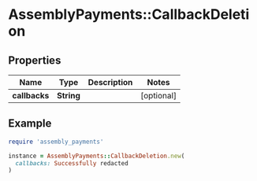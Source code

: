 # AssemblyPayments::CallbackDeletion

## Properties

| Name | Type | Description | Notes |
| ---- | ---- | ----------- | ----- |
| **callbacks** | **String** |  | [optional] |

## Example

```ruby
require 'assembly_payments'

instance = AssemblyPayments::CallbackDeletion.new(
  callbacks: Successfully redacted
)
```

